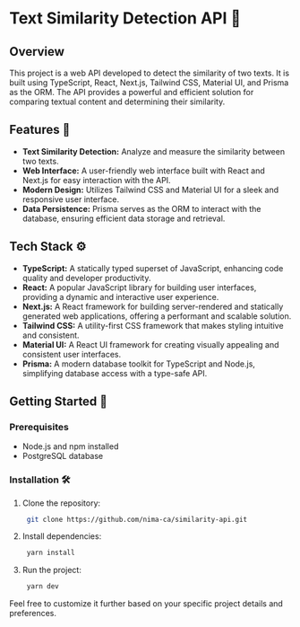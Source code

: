 # Text Similarity Detection API 🚀

## Overview

This project is a web API developed to detect the similarity of two texts. It is built using TypeScript, React, Next.js, Tailwind CSS, Material UI, and Prisma as the ORM. The API provides a powerful and efficient solution for comparing textual content and determining their similarity.

## Features 🌟

- **Text Similarity Detection:** Analyze and measure the similarity between two texts.
- **Web Interface:** A user-friendly web interface built with React and Next.js for easy interaction with the API.
- **Modern Design:** Utilizes Tailwind CSS and Material UI for a sleek and responsive user interface.
- **Data Persistence:** Prisma serves as the ORM to interact with the database, ensuring efficient data storage and retrieval.

## Tech Stack ⚙️

- **TypeScript:** A statically typed superset of JavaScript, enhancing code quality and developer productivity.
- **React:** A popular JavaScript library for building user interfaces, providing a dynamic and interactive user experience.
- **Next.js:** A React framework for building server-rendered and statically generated web applications, offering a performant and scalable solution.
- **Tailwind CSS:** A utility-first CSS framework that makes styling intuitive and consistent.
- **Material UI:** A React UI framework for creating visually appealing and consistent user interfaces.
- **Prisma:** A modern database toolkit for TypeScript and Node.js, simplifying database access with a type-safe API.

## Getting Started 🏁

### Prerequisites

- Node.js and npm installed
- PostgreSQL database

### Installation 🛠️

1. Clone the repository:

   ```bash
    git clone https://github.com/nima-ca/similarity-api.git
   ```
   
2. Install dependencies:

   ```bash
    yarn install
   ```

3. Run the project:

   ```bash
    yarn dev
   ```

Feel free to customize it further based on your specific project details and preferences.
